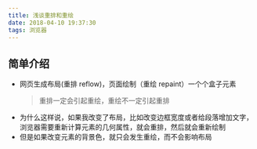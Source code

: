 ```yaml
---
title: 浅谈重排和重绘
date: 2018-04-10 19:37:30
tags: 浏览器
---
```


## 简单介绍

* 网页生成布局(重排 reflow)，页面绘制（重绘 repaint）一个个盒子元素
  > 重排一定会引起重绘，重绘不一定引起重排

- 为什么这样说，如果我改变了布局，比如改变边框宽度或者给段落增加文字，浏览器需要重新计算元素的几何属性，就会重排，然后就会重新绘制
- 但是如果改变元素的背景色，就只会发生重绘，而不会影响布局
